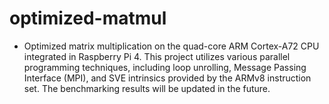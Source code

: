 # optimized-matmul

- Optimized matrix multiplication on the quad-core ARM Cortex-A72 CPU integrated in Raspberry Pi 4. This project utilizes various parallel programming techniques, including loop unrolling, Message Passing Interface (MPI), and SVE intrinsics provided by the ARMv8 instruction set. The benchmarking results will be updated in the future.
